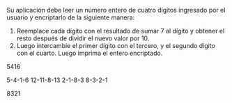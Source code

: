 Su aplicación debe leer un número entero de cuatro dígitos 
ingresado por el usuario y encriptarlo de la siguiente manera:
1) Reemplace cada dígito con el resultado de sumar 7 al dígito y obtener el resto después de dividir el nuevo valor por 10.
2) Luego intercambie el primer dígito con el tercero, y el segundo dígito con el cuarto. Luego imprima el entero encriptado. 



5416

5-4-1-6
12-11-8-13
2-1-8-3
8-3-2-1

8321




